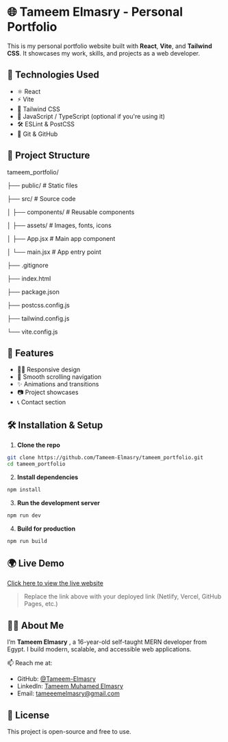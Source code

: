 # 🌐 Tameem Elmasry - Personal Portfolio

This is my personal portfolio website built with **React**, **Vite**, and **Tailwind CSS**. It showcases my work, skills, and projects as a web developer.

## 🚀 Technologies Used

-   ⚛️ React
-   ⚡ Vite
-   🎨 Tailwind CSS
-   🧠 JavaScript / TypeScript (optional if you're using it)
-   🛠️ ESLint & PostCSS
-   🔧 Git & GitHub

## 📁 Project Structure

tameem_portfolio/

├── public/ # Static files

├── src/ # Source code

│ ├── components/ # Reusable components

│ ├── assets/ # Images, fonts, icons

│ ├── App.jsx # Main app component

│ └── main.jsx # App entry point

├── .gitignore

├── index.html

├── package.json

├── postcss.config.js

├── tailwind.config.js

└── vite.config.js

## 📸 Features

-   🧑‍💻 Responsive design
-   🧭 Smooth scrolling navigation
-   ✨ Animations and transitions
-   📷 Project showcases
-   📞 Contact section

## 🛠️ Installation & Setup

1. **Clone the repo**

```bash
git clone https://github.com/Tameem-Elmasry/tameem_portfolio.git
cd tameem_portfolio
```

2. **Install dependencies**

```bash
npm install
```

3. **Run the development server**

```bash
npm run dev
```

4. **Build for production**

```bash
npm run build
```

## 🌍 Live Demo

[Click here to view the live website](https://tameem-elmasry-portfolio.netlify.app/#home)

> Replace the link above with your deployed link (Netlify, Vercel, GitHub Pages, etc.)

## 🙋‍♂️ About Me

I’m **Tameem Elmasry** , a 16-year-old self-taught MERN developer from Egypt. I build modern, scalable, and accessible web applications.

📫 Reach me at:

-   GitHub: [@Tameem-Elmasry](https://github.com/Tameem-Elmasry)
-   LinkedIn: [Tameem Muhamed Elmasry](https://www.linkedin.com/in/tameem-muhamed-elmasry-3929752a5/)
-   Email: [tameeemelmasry@gmail.com]()

## 🪪 License

This project is open-source and free to use.
